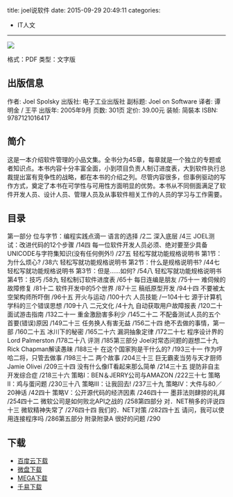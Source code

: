 title: joel说软件
date: 2015-09-29 20:49:11
categories:
  - IT人文
---

![](http://img4.douban.com/lpic/s1436476.jpg)

格式：PDF
类型：文字版

<!--more-->

## 出版信息 ##

作者: Joel Spolsky
出版社: 电子工业出版社
副标题: Joel on Software
译者: 谭明金 / 王平
出版年: 2005年9月
页数: 301页
定价: 39.00元
装帧: 简裝本
ISBN: 9787121016417

## 简介 ##

这是一本介绍软件管理的小品文集。全书分为45章，每章就是一个独立的专题或者知识点。本书内容十分丰富全面，小到项目负责人制订进度表，大到软件执行总裁提出富有竞争性的战略，都在本书的介绍之列。尽管内容很多，但事例驱动的写作方式，奠定了本书在可学性与可用性方面明显的优势。本书从不同侧面满足了软件开发人员、设计人员、管理人员及从事软件相关工作的人员的学习与工作需要。

## 目录 ##

第一部分 位与字节：编程实践点滴一 语言的选择 /2二 深入底层 /4三 JOEL测试：改进代码的12个步骤 /14四 每一位软件开发人员必须、绝对要至少具备UNICODE与字符集知识(没有任何例外!) /27五 轻松写就功能规格说明书 第1节：为什么烦心? /38六 轻松写就功能规格说明书 第2节：什么是规格说明书? /44七 轻松写就功能规格说明书 第3节：但是……如何? /54八 轻松写就功能规格说明书 第4节：技巧 /58九 轻松制订软件进度表 /65十 每日连编是朋友 /75十一 难伺候的故障修复 /81十二 软件开发中的5个世界 /87十三 稿纸原型开发 /94十四 不要被太空架构师所吓倒 /96十五 开火与运动 /100十六 人员技能 /一104十七 源于计算机学科的三个错误思想 /109十八 二元文化 /4十九 自动获取用户故障报表 /120二十 面试游击指南 /132二十一 重金激励害多利少 /145二十二 不配备测试人员的五个首要(错误)原因 /149二十三 任务换人有害无益 /156二十四 绝不去做的事情，第一部 /160二十五 冰川下的秘密 /165二十六 漏洞抽象定律 /172二十七 程序设计界的Lord Palmerston /178二十八 评测 /185第三部分 Joel对常态问题的遐想二十九 Rick Chapman解读愚昧 /188三十 在这个国家狗是干什么的? /193三十一 作为哼哈二将，只管去做事 /198三十二 两个故事 /204三十三 巨无霸麦当劳与天才厨师Jamie Olivei /209三十四 没有什么像IT看起来那么简单 /214三十五 提防非自主开发综合症 /218三十六 策略I：BEN＆JERRY公司与AMAZON /222三十七 策略Ⅱ：鸡与蛋问题 /230三十八 策略III：让我回去! /237三十九 策略IV：大件与80／20神话 /42四十 策略V：公开源代码的经济因素 /246四十一 墨菲法则肆掠的礼拜 /254四十二 微软公司是如何败北API之战的 /258第四部分 对．NET稍多的评说四十三 微软精神失常了 /276四十四 我们的．NET对策 /282四十五 请问，我可以使用连接程序吗 /286第五部分 附录附录A 很好的问题 /290

## 下载 ##

+ [百度云下载](http://pan.baidu.com/s/1i3D8EvN)
+ [微盘下载](http://vdisk.weibo.com/s/aADaW4YRFeIhT)
+ [MEGA下载](https://mega.nz/#!eQ0GDKbL!mcX72esMJ_JFUEWSzvnOeCnGw736hX4VODCoxnKR81E)
+ [千易下载](http://1000eb.com/1gcbw)
